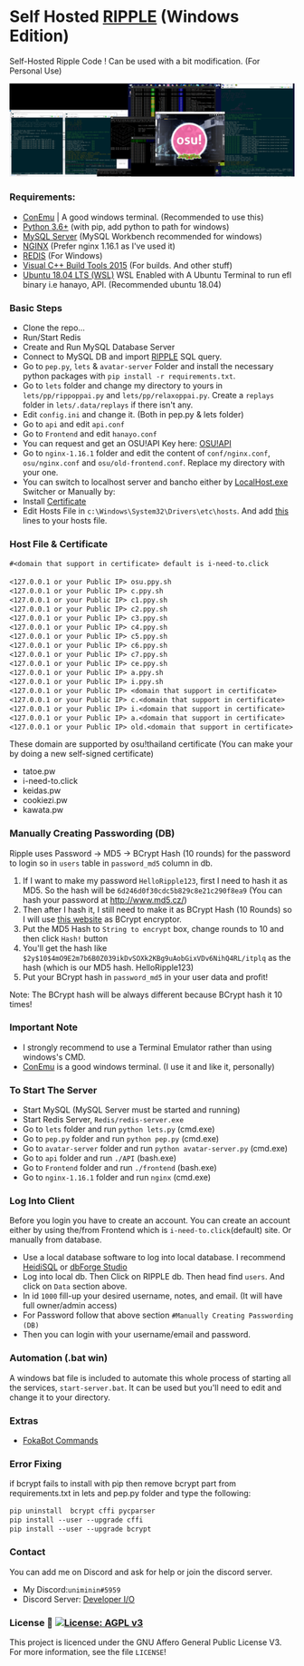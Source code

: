 # Self Hosted <a href=https://ripple.moe>RIPPLE</a> (Windows Edition)
Self-Hosted Ripple Code ! Can be used with a bit modification. (For Personal Use)

<p align="center">
  <img src="https://github.com/Uniminin/Light-Ripple-Windows/blob/master/WSL%20location/RIPPLE.PNG"/>
</p>

### Requirements:
* <a href=https://conemu.github.io>ConEmu</a> | A good windows terminal. (Recommended to use this)
* <a href=https://www.python.org/downloads/release/python-368>Python 3.6+</a> (with pip, add python to path for windows)
* <a href=https://dev.mysql.com/get/Downloads/MySQLInstaller/mysql-installer-web-community-8.0.18.0.msi>MySQL Server</a> (MySQL Workbench recommended for windows)
* <a href=http://nginx.org/en/download.html>NGINX</a> (Prefer nginx 1.16.1 as I've used it)
* <a href=https://github.com/tporadowski/redis/releases>REDIS</a> (For Windows)
* <a href="https://go.microsoft.com/fwlink/?LinkId=691126">Visual C++ Build Tools 2015</a> (For builds. And other stuff)
* <a href="https://www.microsoft.com/en-us/p/ubuntu-1804-lts/9n9tngvndl3q?activetab=pivot:overviewtab">Ubuntu 18.04 LTS (WSL)</a> WSL Enabled with A Ubuntu Terminal to run efl binary i.e hanayo, API. (Recommended ubuntu 18.04)

### Basic Steps
* Clone the repo...
* Run/Start Redis
* Create and Run MySQL Database Server
* Connect to MySQL DB and import <a href=https://github.com/Uniminin/Light-Ripple-Windows/blob/master/SQL/RIPPLE.sql>RIPPLE</a> SQL query.
* Go to `pep.py`, `lets` & `avatar-server` Folder and install the necessary python packages with `pip install -r requirements.txt`.
* Go to `lets` folder and change my directory to yours in `lets/pp/rippoppai.py` and `lets/pp/relaxoppai.py`. Create a `replays` folder in `lets/.data/replays` if there isn't any.
* Edit `config.ini` and change it. (Both in pep.py & lets folder)
* Go to `api` and edit `api.conf`
* Go to `Frontend` and edit `hanayo.conf`
* You can request and get an OSU!API Key here: <a href=https://old.ppy.sh>OSU!API</a>
* Go to `nginx-1.16.1` folder and edit the content of `conf/nginx.conf`, `osu/nginx.conf` and `osu/old-frontend.conf`. Replace my directory with your one.
* You can switch to localhost server and bancho either by <a href=https://github.com/Uniminin/Light-Ripple-Windows/blob/master/Switcher/LocalHost.exe>LocalHost.exe</a> Switcher or Manually by:
* Install <a href=https://github.com/Uniminin/Light-Ripple-Windows/blob/master/Certificate/cert.crt>Certificate</a>
* Edit Hosts File in `c:\Windows\System32\Drivers\etc\hosts`. And add <a href=https://raw.githubusercontent.com/Uniminin/Light-Ripple-Windows/master/Hosts/hosts.txt>this</a> lines to your hosts file.

### Host File & Certificate
```
#<domain that support in certificate> default is i-need-to.click

<127.0.0.1 or your Public IP> osu.ppy.sh
<127.0.0.1 or your Public IP> c.ppy.sh
<127.0.0.1 or your Public IP> c1.ppy.sh
<127.0.0.1 or your Public IP> c2.ppy.sh
<127.0.0.1 or your Public IP> c3.ppy.sh
<127.0.0.1 or your Public IP> c4.ppy.sh
<127.0.0.1 or your Public IP> c5.ppy.sh
<127.0.0.1 or your Public IP> c6.ppy.sh
<127.0.0.1 or your Public IP> c7.ppy.sh
<127.0.0.1 or your Public IP> ce.ppy.sh
<127.0.0.1 or your Public IP> a.ppy.sh
<127.0.0.1 or your Public IP> i.ppy.sh
<127.0.0.1 or your Public IP> <domain that support in certificate>
<127.0.0.1 or your Public IP> c.<domain that support in certificate>
<127.0.0.1 or your Public IP> i.<domain that support in certificate>
<127.0.0.1 or your Public IP> a.<domain that support in certificate>
<127.0.0.1 or your Public IP> old.<domain that support in certificate>
```

These domain are supported by osu!thailand certificate (You can make your by doing a new self-signed certificate)
- tatoe.pw
- i-need-to.click
- keidas.pw
- cookiezi.pw
- kawata.pw

### Manually Creating Passwording (DB)
Ripple uses Password -> MD5 -> BCrypt Hash (10 rounds) for the password to login so in `users` table in `password_md5` column in db.

1. If I want to make my password `HelloRipple123`, first I need to hash it as MD5. So the hash will be `6d246d0f30cdc5b829c8e21c290f8ea9` (You can hash your password at http://www.md5.cz/)
2. Then after I hash it, I still need to make it as BCrypt Hash (10 Rounds) so I will use <a href="https://bcrypt-generator.com/">this website</a> as BCrypt encryptor.
3. Put the MD5 Hash to `String to encrypt` box, change rounds to 10 and then click `Hash!` button
4. You'll get the hash like `$2y$10$4mO9E2m7b6B0Z039ikDvSOXk2KBg9uAobGixVDv6NihQ4RL/itplq` as the hash (which is our MD5 hash. HelloRipple123)
5. Put your BCrypt hash in `password_md5` in your user data and profit!

Note: The BCrypt hash will be always different because BCrypt hash it 10 times!

### Important Note
* I strongly recommend to use a Terminal Emulator rather than using windows's CMD.
* <a href=https://conemu.github.io>ConEmu</a> is a good windows terminal. (I use it and like it, personally)

### To Start The Server
* Start MySQL (MySQL Server must be started and running)
* Start Redis Server, `Redis/redis-server.exe`
* Go to `lets` folder and run `python lets.py` (cmd.exe)
* Go to `pep.py` folder and run `python pep.py` (cmd.exe)
* Go to `avatar-server` folder and run `python avatar-server.py` (cmd.exe)
* Go to `api` folder and run `./API` (bash.exe)
* Go to `Frontend` folder and run `./frontend` (bash.exe)
* Go to `nginx-1.16.1` folder and run `nginx` (cmd.exe)

### Log Into Client
Before you login you have to create an account. You can create an account either by using the/from Frontend which is `i-need-to.click`(default) site. Or manually from database.
* Use a local database software to log into local database. I recommend <a href=https://www.heidisql.com/download.php>HeidiSQL</a> or <a href=https://www.devart.com/dbforge/mysql/studio/download.html>dbForge Studio</a>
* Log into local db. Then Click on RIPPLE db. Then head find `users`. And click on `Data` section above.
* In id `1000` fill-up your desired username, notes, and email. (It will have full owner/admin access)
* For Password follow that above section `#Manually Creating Passwording (DB)`
* Then you can login with your username/email and password.

### Automation (.bat win)
A windows bat file is included to automate this whole process of starting all the services, `start-server.bat`. It can be used but you'll need to edit and change it to your directory.

### Extras
* <a href=https://ripple.moe/doc/fokabot>FokaBot Commands</a>

### Error Fixing
if bcrypt fails to install with pip then remove bcrypt part from requirements.txt in lets and pep.py folder and type the following:
```
pip uninstall  bcrypt cffi pycparser
pip install --user --upgrade cffi
pip install --user --upgrade bcrypt
```

### Contact
You can add me on Discord and ask for help or join the discord server.
* My Discord:`uniminin#5959`
* Discord Server: <a href=https://discord.gg/qyD3sPe>Developer I/O</a>

### License :scroll: [![License: AGPL v3](https://img.shields.io/badge/License-AGPL%20v3-blue.svg)](https://www.gnu.org/licenses/agpl-3.0)
This project is licenced under the GNU Affero General Public License V3. For more information, see the file `LICENSE`!

